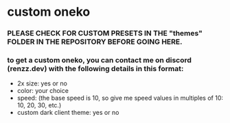 # custom oneko
### PLEASE CHECK FOR CUSTOM PRESETS IN THE "themes" FOLDER IN THE REPOSITORY BEFORE GOING HERE.
### to get a custom oneko, you can contact me on discord (renzz.dev) with the following details in this format:

* 2x size: yes or no
* color: your choice
* speed: (the base speed is 10, so give me speed values in multiples of 10: 10, 20, 30, etc.)
* custom dark client theme: yes or no
